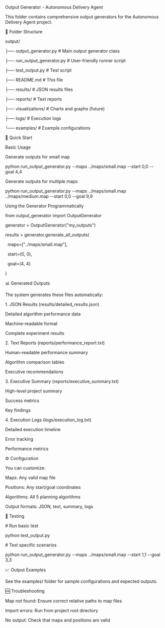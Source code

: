 Output Generator - Autonomous Delivery Agent



This folder contains comprehensive output generators for the Autonomous Delivery Agent project.



📁 Folder Structure



output/

├── output\_generator.py # Main output generator class

├── run\_output\_generator.py # User-friendly runner script

├── test\_output.py # Test script

├── README.md # This file

├── results/ # JSON results files

├── reports/ # Text reports

├── visualizations/ # Charts and graphs (future)

├── logs/ # Execution logs

└── examples/ # Example configurations





🚀 Quick Start



Basic Usage



Generate outputs for small map

python run\_output\_generator.py --maps ../maps/small.map --start 0,0 --goal 4,4



Generate outputs for multiple maps

python run\_output\_generator.py --maps ../maps/small.map ../maps/medium.map --start 0,0 --goal 9,9





Using the Generator Programmatically



from output\_generator import OutputGenerator



generator = OutputGenerator("my\_outputs")

results = generator.generate\_all\_outputs(

    maps=\["../maps/small.map"],

    start=(0, 0),

    goal=(4, 4)

)





📊 Generated Outputs

The system generates these files automatically:



1\. JSON Results (results/detailed\_results.json)

Detailed algorithm performance data



Machine-readable format



Complete experiment results



2\. Text Reports (reports/performance\_report.txt)

Human-readable performance summary



Algorithm comparison tables



Executive recommendations



3\. Executive Summary (reports/executive\_summary.txt)

High-level project summary



Success metrics



Key findings



4\. Execution Logs (logs/execution\_log.txt)

Detailed execution timeline



Error tracking



Performance metrics



⚙️ Configuration

You can customize:



Maps: Any valid map file



Positions: Any start/goal coordinates



Algorithms: All 5 planning algorithms



Output formats: JSON, text, summary, logs



🧪 Testing



\# Run basic test

python test\_output.py



\# Test specific scenarios

python run\_output\_generator.py --maps ../maps/small.map --start 1,1 --goal 3,3





📈 Output Examples

See the examples/ folder for sample configurations and expected outputs.



🆘 Troubleshooting

Map not found: Ensure correct relative paths to map files



Import errors: Run from project root directory



No output: Check that maps and positions are valid





